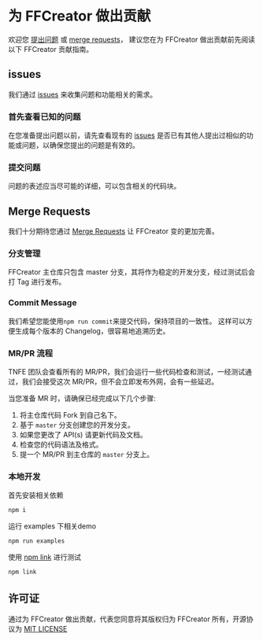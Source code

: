 # 为 FFCreator 做出贡献

欢迎您 [提出问题](https://github.com/tnfe/FFCreator/issues) 或 [merge requests](https://github.com/tnfe/FFCreator/merge_requests)， 建议您在为 FFCreator 做出贡献前先阅读以下 FFCreator 贡献指南。

## issues

我们通过 [issues](https://github.com/tnfe/FFCreator/issues) 来收集问题和功能相关的需求。

### 首先查看已知的问题

在您准备提出问题以前，请先查看现有的 [issues](https://github.com/tnfe/FFCreator/issues) 是否已有其他人提出过相似的功能或问题，以确保您提出的问题是有效的。

### 提交问题

问题的表述应当尽可能的详细，可以包含相关的代码块。

## Merge Requests

我们十分期待您通过 [Merge Requests](https://github.com/tnfe/FFCreator/merge_requests) 让 FFCreator 变的更加完善。

### 分支管理

FFCreator 主仓库只包含 master 分支，其将作为稳定的开发分支，经过测试后会打 Tag 进行发布。

### Commit Message

我们希望您能使用`npm run commit`来提交代码，保持项目的一致性。
这样可以方便生成每个版本的 Changelog，很容易地追溯历史。

### MR/PR 流程

TNFE 团队会查看所有的 MR/PR，我们会运行一些代码检查和测试，一经测试通过，我们会接受这次 MR/PR，但不会立即发布外网，会有一些延迟。

当您准备 MR 时，请确保已经完成以下几个步骤:

1. 将主仓库代码 Fork 到自己名下。
2. 基于 `master` 分支创建您的开发分支。
3. 如果您更改了 API(s) 请更新代码及文档。
4. 检查您的代码语法及格式。
5. 提一个 MR/PR 到主仓库的 `master` 分支上。

### 本地开发

首先安装相关依赖

```bash
npm i
```

运行 examples 下相关demo

```bash
npm run examples
```

使用 [npm link](https://docs.npmjs.com/cli/link.html) 进行测试

```bash
npm link
```

## 许可证

通过为 FFCreator 做出贡献，代表您同意将其版权归为 FFCreator 所有，开源协议为 [MIT LICENSE](https://opensource.org/licenses/MIT)
